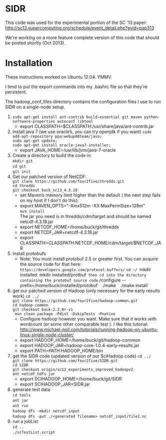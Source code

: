 SIDR
====

This code was used for the experimental portion of the SC '13 paper: http://sc13.supercomputing.org/schedule/event_detail.php?evid=pap313

We're working on a more feature complete version of this code that should be posted shortly (Oct 2013).

Installation 
====
These instructions worked on Ubuntu 12.04. YMMV.

I tend to put the export commands into my .bashrc file so that they're persistent.

The hadoop_conf_files directory contains the configuration files I use to run SIDR on a single-node setup. 

1. `sudo apt-get install ant-contrib build-essential git maven python-software-properties autoconf libtool`
    * export CLASSPATH=$CLASSPATH:/usr/share/java/ant-contrib.jar
2. install java 7 (we use oracle’s, you can try openjdk if you want)
    `sudo add-apt-repository ppa:webupd8team/java;`  
    `sudo apt-get update;`   
    `sudo apt-get install oracle-java7-installer;`   
    * export JAVA_HOME=/usr/lib/jvm/java-7-oracle     
3. Create a directory to build the code in:   
    `mkdir git`                                  
    `cd git`   
    `git init`   
4. Get our patched version of NetCDF:   
    `git clone https://github.com/four2five/thredds.git`   
    `cd thredds`   
    `git checkout buck_sc13_4.3.18`   
    * set Maven’s memory limit higher than the default ( the next step fails on my host if I don’t do this):     
    * export MAVEN_OPTS="-Xmx512m -XX:MaxPermSize=128m"   
    `mvn install`    
    The jar you need is in thredds/cdm/target and should be named netcdf-4.3.18.jar   
    * export NETCDF_HOME=/home/buck/git/thredds    
    * export NETCDF_JAR=netcdf-4.3.18.jar    
    * export CLASSPATH=$CLASSPATH:$NETCDF_HOME/cdm/target/$NETCDF_JAR    
5. Install protobufs
    * Note: You must install protobuf 2.5 or greater first. You can acquire the source code for that here: `https://developers.google.com/protocol-buffers/`
   `cd ~/
   `mkdir installed`
   `mkdir installed/protbuf` 
   then cd into the directory containing the protobuf source code
   `./configure --prefix=/home/buck/installed/protobuf` 
   `./make` 
   `./make install` 
6. get our patched version of Hadoop (only necessary for the early results work)
   `cd ../`   
   `git clone https://github.com/four2five/hadoop-common.git`   
   `cd hadoop-common`    
   `git checkout buck-2.2.0r-v1`    
   ` mvn clean package -Pdist -DskipTests -Pnative`    
   * Configure hadoop however you want. Make sure that it works with wordcount (or some other comparable test ). I like this tutorial: http://www.michael-noll.com/tutorials/running-hadoop-on-ubuntu-linux-single-node-cluster/    
    * export HADOOP_HOME=/home/buck/git/hadoop-common    
    * export HADOOP_JAR=hadoop-core-1.0.4-early-results.jar    
    * export PATH=$PATH:$HADOOP_HOME/bin    
7. get the SIDR code (updated version of our SciHadoop code)
   `cd ../`    
   `git clone https://github.com/four2five/SIDR.git`    
   `cd SIDR`     
   `git checkout origin/sc13_experiments_improved_hadoopv2`    
   `ant netcdf_hdfs jar`    
    * export SCIHADOOP_HOME=/home/buck/git/SIDR    
    * export SCIHADOOP_JAR=SIDR.jar    
8. generate test data    
   `cd tools`    
   `ant jar`    
   `ant run`    
   `hadoop dfs -mkdir netcdf_input`    
   `hadoop dfs -put ./<generated filename> netcdf_input/file1.nc`    
9. run a jobList    
   `cd ..`    
   `./scTestList.script`    

